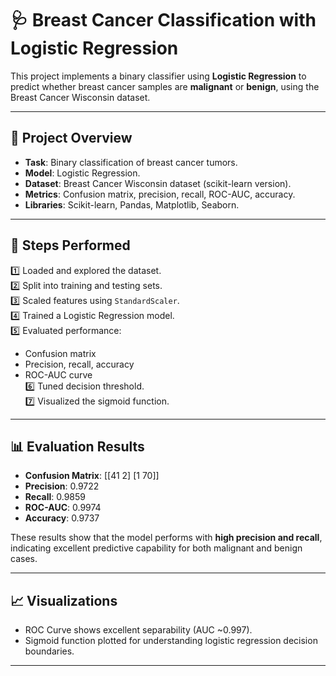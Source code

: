# 🩺 Breast Cancer Classification with Logistic Regression

This project implements a binary classifier using **Logistic Regression** to predict whether breast cancer samples are **malignant** or **benign**, using the Breast Cancer Wisconsin dataset.

---

## 📌 Project Overview

- **Task**: Binary classification of breast cancer tumors.
- **Model**: Logistic Regression.
- **Dataset**: Breast Cancer Wisconsin dataset (scikit-learn version).
- **Metrics**: Confusion matrix, precision, recall, ROC-AUC, accuracy.
- **Libraries**: Scikit-learn, Pandas, Matplotlib, Seaborn.

---

## 🔨 Steps Performed

1️⃣ Loaded and explored the dataset.  
2️⃣ Split into training and testing sets.  
3️⃣ Scaled features using `StandardScaler`.  
4️⃣ Trained a Logistic Regression model.  
5️⃣ Evaluated performance:
   - Confusion matrix
   - Precision, recall, accuracy
   - ROC-AUC curve  
6️⃣ Tuned decision threshold.  
7️⃣ Visualized the sigmoid function.

---

## 📊 Evaluation Results

- **Confusion Matrix**: [[41 2]
                         [1 70]]
- **Precision**: 0.9722  
- **Recall**: 0.9859  
- **ROC-AUC**: 0.9974  
- **Accuracy**: 0.9737  

These results show that the model performs with **high precision and recall**, indicating excellent predictive capability for both malignant and benign cases.

---

## 📈 Visualizations

- ROC Curve shows excellent separability (AUC ~0.997).
- Sigmoid function plotted for understanding logistic regression decision boundaries.

---

